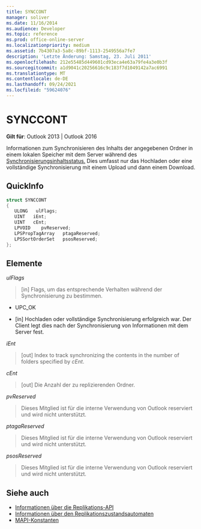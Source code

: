 ```yaml
---
title: SYNCCONT
manager: soliver
ms.date: 11/16/2014
ms.audience: Developer
ms.topic: reference
ms.prod: office-online-server
ms.localizationpriority: medium
ms.assetid: 7b4307a3-5a8c-89bf-1113-2549556a7fe7
description: 'Letzte Änderung: Samstag, 23. Juli 2011'
ms.openlocfilehash: 212e55485d449601cd93eca4e63a79fe4a3e0b3f
ms.sourcegitcommit: a1d9041c20256616c9c183f7d1049142a7ac6991
ms.translationtype: MT
ms.contentlocale: de-DE
ms.lasthandoff: 09/24/2021
ms.locfileid: "59624076"
---
```

# <a name="synccont"></a>SYNCCONT

**Gilt für**: Outlook 2013 | Outlook 2016 
  
Informationen zum Synchronisieren des Inhalts der angegebenen Ordner in einem lokalen Speicher mit dem Server während des [Synchronisierungsinhaltsstatus.](synchronize-contents-state.md) Dies umfasst nur das Hochladen oder eine vollständige Synchronisierung mit einem Upload und dann einem Download.
  
## <a name="quick-info"></a>QuickInfo

```cpp
struct SYNCCONT 
{ 
   ULONG   ulFlags; 
   UINT   iEnt; 
   UINT   cEnt; 
   LPVOID    pvReserved; 
   LPSPropTagArray   ptagaReserved; 
   LPSSortOrderSet   psosReserved; 
};
```

## <a name="members"></a>Elemente

_ulFlags_
  
> [in] Flags, um das entsprechende Verhalten während der Synchronisierung zu bestimmen.
    
  - UPC_OK
    
  - [in] Hochladen oder vollständige Synchronisierung erfolgreich war. Der Client legt dies nach der Synchronisierung von Informationen mit dem Server fest.
    
_iEnt_
  
> [out] Index to track synchronizing the contents in the number of folders specified by  _cEnt_.
    
_cEnt_
  
> [out] Die Anzahl der zu replizierenden Ordner.
    
_pvReserved_
  
> Dieses Mitglied ist für die interne Verwendung von Outlook reserviert und wird nicht unterstützt. 
    
_ptagaReserved_
  
> Dieses Mitglied ist für die interne Verwendung von Outlook reserviert und wird nicht unterstützt. 
    
_psosReserved_
  
> Dieses Mitglied ist für die interne Verwendung von Outlook reserviert und wird nicht unterstützt. 
    
## <a name="see-also"></a>Siehe auch

- [Informationen über die Replikations-API](about-the-replication-api.md)
- [Informationen über den Replikationszustandsautomaten](about-the-replication-state-machine.md)
- [MAPI-Konstanten](mapi-constants.md)

